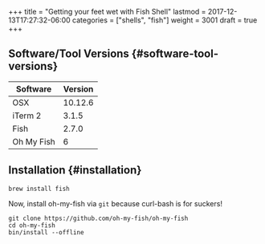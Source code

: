 +++
title = "Getting your feet wet with Fish Shell"
lastmod = 2017-12-13T17:27:32-06:00
categories = ["shells", "fish"]
weight = 3001
draft = true
+++

## Software/Tool Versions {#software-tool-versions}

| Software   | Version |
|------------|---------|
| OSX        | 10.12.6 |
| iTerm 2    | 3.1.5   |
| Fish       | 2.7.0   |
| Oh My Fish | 6       |


## Installation {#installation}

```shell-script
brew install fish
```

Now, install oh-my-fish via `git` because curl-bash is for suckers!

```shell-script
git clone https://github.com/oh-my-fish/oh-my-fish
cd oh-my-fish
bin/install --offline
```
